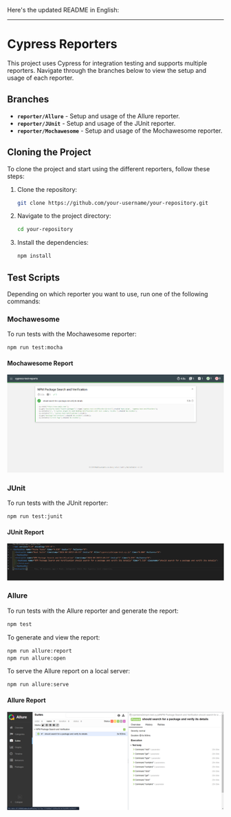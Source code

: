 Here's the updated README in English:

---

# Cypress Reporters

This project uses Cypress for integration testing and supports multiple reporters. Navigate through the branches below to view the setup and usage of each reporter.

## Branches

- **`reporter/Allure`** - Setup and usage of the Allure reporter.
- **`reporter/JUnit`** - Setup and usage of the JUnit reporter.
- **`reporter/Mochawesome`** - Setup and usage of the Mochawesome reporter.

## Cloning the Project

To clone the project and start using the different reporters, follow these steps:

1. Clone the repository:
    ```bash
    git clone https://github.com/your-username/your-repository.git
    ```

2. Navigate to the project directory:
    ```bash
    cd your-repository
    ```

3. Install the dependencies:
    ```bash
    npm install
    ```

## Test Scripts

Depending on which reporter you want to use, run one of the following commands:

### Mochawesome

To run tests with the Mochawesome reporter:
```bash
npm run test:mocha
```

#### Mochawesome Report

![Mochawesome Report](./images/mochawesome-report.png)

### JUnit

To run tests with the JUnit reporter:
```bash
npm run test:junit
```

#### JUnit Report

![JUnit Report](./images/junit-report.png)

### Allure

To run tests with the Allure reporter and generate the report:
```bash
npm test
```

To generate and view the report:
```bash
npm run allure:report
npm run allure:open
```

To serve the Allure report on a local server:
```bash
npm run allure:serve
```

#### Allure Report

![Allure Report](./images/allure-report.png)

